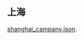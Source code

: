 ## 上海   

[shanghai_campany.json](https://github.com/lxl0928/it_blacklist_company/blob/master/shanghai/company.json).
